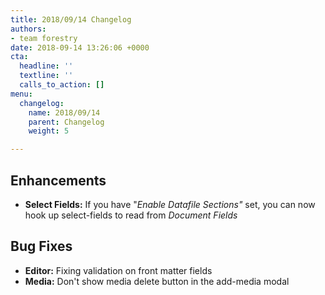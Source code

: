 ```yaml
---
title: 2018/09/14 Changelog
authors:
- team forestry
date: 2018-09-14 13:26:06 +0000
cta:
  headline: ''
  textline: ''
  calls_to_action: []
menu:
  changelog:
    name: 2018/09/14
    parent: Changelog
    weight: 5

---
```

## Enhancements

* **Select Fields:** If you have "_Enable Datafile Sections"_ set, you can now hook up select-fields to read from _Document Fields_

## Bug Fixes

* **Editor:** Fixing validation on front matter fields
* **Media:** Don't show media delete button in the add-media modal